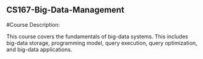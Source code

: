 ## CS167-Big-Data-Management

#Course Description:

This course covers the fundamentals of big-data systems. This includes big-data storage, programming model, query execution, query optimization, and big-data applications.
